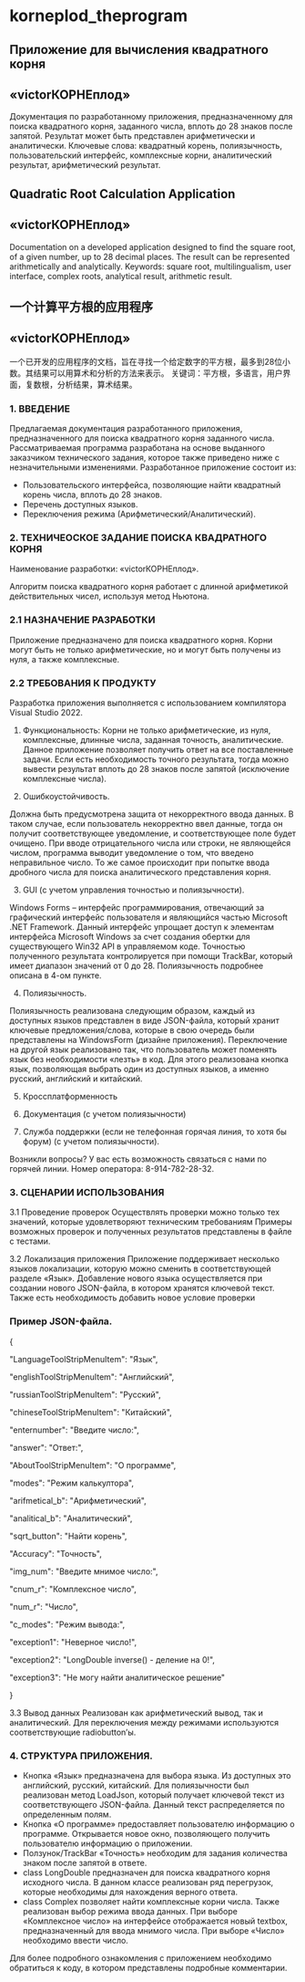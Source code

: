 # korneplod_theprogram
 <h2>  Приложение для вычисления квадратного корня </h2>
 <h2>   «victorКОРНЕплод»</h2>
 
Документация по разработанному приложения, предназначенному для поиска квадратного корня, заданного числа, вплоть до 28 знаков после запятой. Результат может быть представлен арифметически и аналитически.
Ключевые слова: квадратный корень, полиязычность, пользовательский интерфейс, комплексные корни, аналитический результат, арифметический результат.

<h2> Quadratic Root Calculation Application </h2>
<h2>   «victorКОРНЕплод»</h2>
Documentation on a developed application designed to find the square root, of a given number, up to 28 decimal places. The result can be represented arithmetically and analytically.
Keywords: square root, multilingualism, user interface, complex roots, analytical result, arithmetic result.

<h2> 一个计算平方根的应用程序 </h2>
<h2>   «victorКОРНЕплод»</h2>
一个已开发的应用程序的文档，旨在寻找一个给定数字的平方根，最多到28位小数。其结果可以用算术和分析的方法来表示。
关键词：平方根，多语言，用户界面，复数根，分析结果，算术结果。

<h3>1.	ВВЕДЕНИЕ</h3>
Предлагаемая документация разработанного приложения, предназначенного для поиска квадратного корня заданного числа.
Рассматриваемая программа разработана на основе выданного заказчиком технического задания, которое также приведено ниже с незначительными изменениями.
Разработанное приложение состоит из:

-	Пользовательского интерфейса, позволяющие найти квадратный корень числа, вплоть до 28 знаков.
-	Перечень доступных языков.
-	Переключения режима (Арифметический/Аналитический).

 

<h3>2.	ТЕХНИЧЕОСКОЕ ЗАДАНИЕ ПОИСКА КВАДРАТНОГО КОРНЯ</h3>

Наименование разработки: «victorКОРНЕплод».

Алгоритм поиска квадратного корня работает с длинной арифметикой действительных чисел, используя метод Ньютона.

<h3>2.1	НАЗНАЧЕНИЕ РАЗРАБОТКИ</h3>
Приложение предназначено для поиска квадратного корня. Корни могут быть не только арифметические, но и могут быть получены из нуля, а также комплексные.
<h3>2.2	ТРЕБОВАНИЯ К ПРОДУКТУ</h3>
Разработка приложения выполняется с использованием компилятора Visual Studio 2022.

1)	Функциональность: 
Корни не только арифметические, из нуля, комплексные, длинные числа, заданная точность, аналитические.
Данное приложение позволяет получить ответ на все поставленные задачи. Если есть необходимость точного результата, тогда можно вывести результат вплоть до 28 знаков после запятой (исключение комплексные числа).

2)	Ошибкоустойчивость.

Должна быть предусмотрена защита от некорректного ввода данных. В таком случае, если пользователь некорректно ввел данные, тогда он получит соответствующее уведомление, и соответствующее поле будет очищено. При вводе отрицательного числа или строки, не являющейся числом, программа выводит уведомление о том, что введено неправильное число. То же самое происходит при попытке ввода дробного числа для поиска аналитического представления корня.

3)	GUI (с учетом управления точностью и полиязычности).

Windows Forms – интерфейс программирования, отвечающий за графический интерфейс пользователя и являющийся частью Microsoft .NET Framework. Данный интерфейс упрощает доступ к элементам интерфейса Microsoft Windows за счет создания обертки для существующего Win32 API в управляемом коде.
Точностью полученного результата контролируется при помощи TrackBar, который имеет диапазон значений от 0 до 28.
Полиязычность подробнее описана в 4-ом пункте.

4)	Полиязычность.

Полиязычность реализована следующим образом, каждый из доступных языков представлен в виде JSON-файла, который хранит ключевые предложения/слова, которые в свою очередь были представлены на WindowsForm (дизайне приложения). 
Переключение на другой язык реализовано так, что пользователь может поменять язык без необходимости «лезть» в код. Для этого реализована кнопка язык, позволяющая выбрать один из доступных языков, а именно русский, английский и китайский. 

5)	Кроссплатформенность

6)	Документация (с учетом полиязычности)

7)	Служба поддержки (если не телефонная горячая линия, то хотя бы форум) (с учетом полиязычности).

Возникли вопросы? У вас есть возможность связаться с нами по горячей линии. Номер оператора: 8-914-782-28-32.
<h3>3.	СЦЕНАРИИ ИСПОЛЬЗОВАНИЯ</h3>

3.1	Проведение проверок
Осуществлять проверки можно только тех значений, которые удовлетворяют техническим требованиям
Примеры возможных проверок и полученных результатов представлены в файле с тестами.

3.2	Локализация приложения
Приложение поддерживает несколько языков локализации, которую можно сменить в соответствующей разделе «Язык».  Добавление нового языка осуществляется при создании нового JSON-файла, в котором хранятся ключевой текст. Также есть необходимость добавить новое условие проверки

<h3>Пример JSON-файла.</h3>
{

"LanguageToolStripMenuItem": "Язык",

"englishToolStripMenuItem": "Английский",

"russianToolStripMenuItem": "Русский",

"chineseToolStripMenuItem": "Китайский",

"enternumber": "Введите число:",

"answer": "Ответ:",

"AboutToolStripMenuItem": "О программе",

"modes": "Режим калькултора",

"arifmetical_b": "Арифметический",

"analitical_b": "Аналитический",

"sqrt_button": "Найти корень",

"Accuracy": "Точность",

"img_num": "Введите мнимое число:",

"cnum_r": "Комплексное число",

"num_r": "Число",

"c_modes": "Режим вывода:",

"exception1": "Неверное число!",

"exception2": "LongDouble inverse() - деление на 0!",

"exception3": "Не могу найти аналитическое решение"

}

3.3	Вывод данных
Реализован как арифметический вывод, так и аналитический. Для переключения между режимами используются соответствующие radiobutton’ы.


<h3>4.	СТРУКТУРА ПРИЛОЖЕНИЯ.</h3>

-	Кнопка «Язык» предназначена для выбора языка. Из доступных это английский, русский, китайский. Для полиязычности был реализован метод LoadJson, который получает ключевой текст из соответствующего JSON-файла. Данный текст распределяется по определенным полям. 
-	Кнопка «О программе» предоставляет пользователю информацию о программе. Открывается новое окно, позволяющего получить пользователю информацию о приложении.
-	Ползунок/TrackBar «Точность» необходим для задания количества знаком после запятой в ответе.
-	сlass LongDouble предназначен для поиска квадратного корня исходного числа. В данном классе реализован ряд перегрузок, которые необходимы для нахождения верного ответа. 
-	сlass Complex позволяет найти комплексные корни числа. Также реализован выбор режима ввода данных. При выборе «Комплексное число» на интерфейсе отображается новый textbox, предназначенный для ввода мнимого числа. При выборе «Число» необходимо ввести число.

Для более подробного ознакомления с приложением необходимо обратиться к коду, в котором представлены подробные комментарии.
